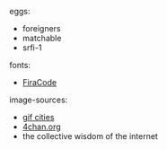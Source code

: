 eggs:
* foreigners
* matchable
* srfi-1

fonts:
* [FiraCode](https://github.com/tonsky/FiraCode)

image-sources:
* [gif cities](https://gifcities.org/)
* [4chan.org](https://4chan.org)
* the collective wisdom of the internet
